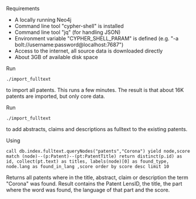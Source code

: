 Requirements

* A locally running Neo4j
* Command line tool "cypher-shell" is installed
* Command line tool "jq" (for handling JSON)
* Environment variable "CYPHER_SHELL_PARAM" is defined (e.g. "-a bolt://username:password@localhost:7687")
* Access to the internet, all source data is downloaded directly
* About 3GB of available disk space

Run

```
./import_fulltext
```

to import all patents. This runs a few minutes. The result is that about 16K patents are imported, but only core data.


Run

```
./import_fulltext
```

to add abstracts, claims and descriptions as fulltext to the existing patents.

Using

```
call db.index.fulltext.queryNodes("patents","Corona") yield node,score match (node)--(p:Patent)--(pt:PatentTitle) return distinct(p.id) as id, collect(pt.text) as titles, labels(node)[0] as found_type, node.lang as found_in_lang ,score order by score desc limit 10
```

Returns all patents where in the title, abstract, claim or description the term "Corona" was found. Result contains the Patent LensID, the title, the part where the word was found, the language of that part and the score.
